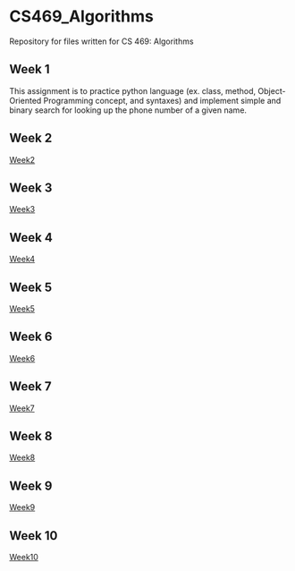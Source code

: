 # CS469_Algorithms

Repository for files written for CS 469: Algorithms

## Week 1

This assignment is to practice python language (ex. class, method, Object-Oriented Programming
concept, and syntaxes) and implement simple and binary search for looking up the phone number
of a given name.

## Week 2

[Week2](docs\PE02-README.md)

## Week 3

[Week3](docs\PE03-README.md)

## Week 4

[Week4](docs\PE04-README.md)

## Week 5

[Week5](docs\PE05-README.md)

## Week 6

[Week6](docs\PE06-README.md)

## Week 7

[Week7](docs\PE07-README.md)

## Week 8

[Week8](docs\PE08-README.md)

## Week 9

[Week9](docs\PE09-README.md)

## Week 10

[Week10](docs\PE10-README.md)
